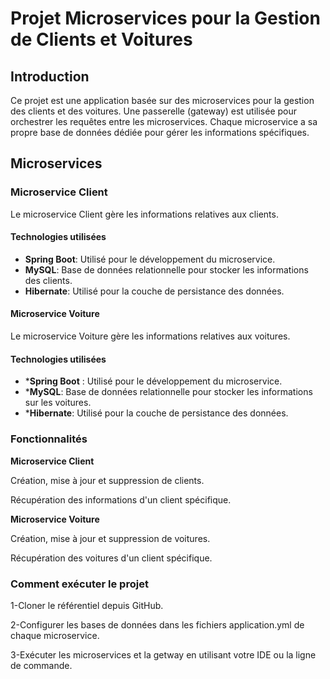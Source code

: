 # Projet Microservices pour la Gestion de Clients et Voitures 

## Introduction

Ce projet est une application basée sur des microservices pour la gestion des clients et des voitures. Une passerelle (gateway) est utilisée pour orchestrer les requêtes entre les microservices. Chaque microservice a sa propre base de données dédiée pour gérer les informations spécifiques.

## Microservices

### Microservice Client

Le microservice Client gère les informations relatives aux clients.

#### Technologies utilisées

- **Spring Boot**: Utilisé pour le développement du microservice.
- **MySQL**: Base de données relationnelle pour stocker les informations des clients.
- **Hibernate**: Utilisé pour la couche de persistance des données.

#### Microservice Voiture
Le microservice Voiture gère les informations relatives aux voitures.

#### Technologies utilisées
- ***Spring Boot** : Utilisé pour le développement du microservice.
- ***MySQL**: Base de données relationnelle pour stocker les informations sur les voitures.
- ***Hibernate**: Utilisé pour la couche de persistance des données.
### Fonctionnalités
**Microservice Client**

Création, mise à jour et suppression de clients.

Récupération des informations d'un client spécifique.

**Microservice Voiture**

Création, mise à jour et suppression de voitures.

Récupération des voitures d'un client spécifique.

### Comment exécuter le projet
1-Cloner le référentiel depuis GitHub.

2-Configurer les bases de données dans les fichiers application.yml de chaque microservice.

3-Exécuter les microservices et la getway en utilisant votre IDE ou la ligne de commande.
